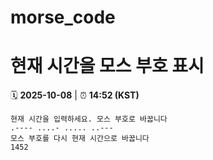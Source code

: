 # morse_code
# 현재 시간을 모스 부호 표시
<!-- MORSE_TIME_START -->
🗓️ **2025-10-08** | ⏰ **14:52 (KST)**

```
현재 시간을 입력하세요. 모스 부호로 바꿉니다
.---- ....- ..... ..---
모스 부호를 다시 현재 시간으로 바꿉니다
1452
```
<!-- MORSE_TIME_END -->
